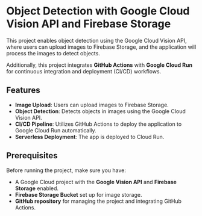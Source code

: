 # Object Detection with Google Cloud Vision API and Firebase Storage

This project enables object detection using the Google Cloud Vision API, where users can upload images to Firebase Storage, and the application will process the images to detect objects.

Additionally, this project integrates **GitHub Actions** with **Google Cloud Run** for continuous integration and deployment (CI/CD) workflows.

## Features

- **Image Upload**: Users can upload images to Firebase Storage.
- **Object Detection**: Detects objects in images using the Google Cloud Vision API.
- **CI/CD Pipeline**: Utilizes GitHub Actions to deploy the application to Google Cloud Run automatically.
- **Serverless Deployment**: The app is deployed to Cloud Run.

## Prerequisites

Before running the project, make sure you have:

- A Google Cloud project with the **Google Vision API** and **Firebase Storage** enabled.
- **Firebase Storage Bucket** set up for image storage.
- **GitHub repository** for managing the project and integrating GitHub Actions.
